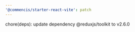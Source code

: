 ```yaml
---
'@commencis/starter-react-vite': patch
---
```


chore(deps): update dependency @reduxjs/toolkit to v2.6.0

